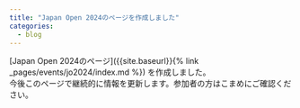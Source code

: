 ```yaml
---
title: "Japan Open 2024のページを作成しました"
categories:
  - blog
---
```


[Japan Open 2024のページ]({{site.baseurl}}{% link _pages/events/jo2024/index.md %}) を作成しました。  
今後このページで継続的に情報を更新します。参加者の方はこまめにご確認ください。


